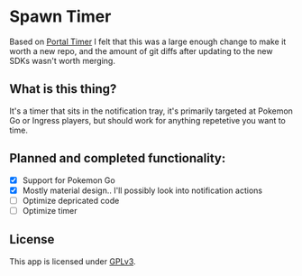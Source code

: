 Spawn Timer
=============================================================
Based on [Portal Timer](https://github.com/felixb/portal-timer)
I felt that this was a large enough change to make it worth a new repo, and the amount of git diffs after updating to the new SDKs wasn't worth merging.

What is this thing?
------------------------------------------------------------
It's a timer that sits in the notification tray, it's primarily targeted at Pokemon Go or Ingress players, but should work for anything repetetive you want to time.

Planned and completed functionality:
------------------------------------------------------------
- [x] Support for Pokemon Go
- [x] Mostly material design.. I'll possibly look into notification actions 
- [ ] Optimize depricated code
- [ ] Optimize timer

License
-------------------------------------------------------------

This app is licensed under [GPLv3](http://www.gnu.org/licenses/gpl-3.0.txt).
